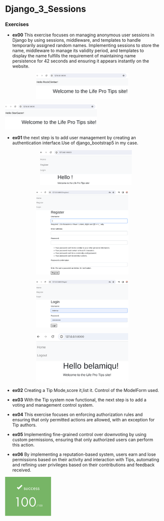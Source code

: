 # Django_3_Sessions
### Exercises
- **ex00** 
 This exercise focuses on managing anonymous user sessions in Django by using sessions, middleware, and templates to handle temporarily assigned random names. Implementing sessions to store the name, middleware to manage its validity period, and templates to display the name fulfills the requirement of maintaining name persistence for 42 seconds and ensuring it appears instantly on the website.
<p align="center">
  <img src="https://github.com/beatriangu/Django_3_Sessions/blob/main/Screenshot%20from%202024-10-10%2014-03-05.png" alt="100.png" width="300"/>
</p
  "After 42 seconds without refreshing the page..."
  <p align="center">
  <img src="https://github.com/beatriangu/Django_3_Sessions/blob/main/Screenshot%20from%202024-10-10%2014-03-48.png" alt="100.png" width="300"/>
 </p>

- **ex01** 
 the next step is to add user management by creating an authentication interface.Use of django_bootstrap5 in my case.   <p align="center">
   <img src="https://github.com/beatriangu/Django_3_Sessions/blob/main/Screenshot%20from%202024-10-10%2014-44-46.png"   alt="100.png" width="300"/>
 </p><p align="center">
   <img src="https://github.com/beatriangu/Django_3_Sessions/blob/main/Screenshot%20from%202024-10-10%2014-45-10.png".png" alt="100.png" width="300"/>
 </p></p><p align="center">
  <img src="https://github.com/beatriangu/Django_3_Sessions/blob/main/Screenshot%20from%202024-10-10%2014-45-24.png" alt="100.png" width="300"/>
 </p><p align="center">
  <img src="https://github.com/beatriangu/Django_3_Sessions/blob/main/Screenshot%20from%202024-10-10%2016-28-11.png" alt="100.png" width="300"/>
 
- **ex02** 
 Creating a Tip Mode,score it,list it. Control of the  ModelForm used.

- **ex03**
  With the Tip system now functional, the next step is to add a voting and management control system.

- **ex04** 
  This exercise focuses on enforcing authorization rules and ensuring that only permitted actions are allowed, with  an  exception for Tip authors.

- **ex05**
  Implementing fine-grained control over downvoting by using custom permissions, ensuring that only authorized users    can perform this action.

- **ex06**
  By implementing a reputation-based system, users earn and lose permissions based on their activity and interaction   with Tips, automating and refining user privileges based on their contributions and feedback received.


<p align="left">
  <img src="https://github.com/beatriangu/Libft/blob/main/100.png?raw=true" alt="100.png" width="150"/>
</p>











